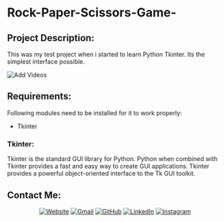 # Rock-Paper-Scissors-Game-

## Project Description:
This was my test project when i started to learn Python Tkinter. Its the simplest interface possible.

![Add Videos]()

## Requirements:
Following modules need to be installed for it to work properly:
- Tkinter

### Tkinter:
Tkinter is the standard GUI library for Python. Python when combined with Tkinter provides a fast and easy way to create GUI applications. Tkinter provides a powerful object-oriented interface to the Tk GUI toolkit.

## Contact Me: 
<p align="center">
  <a href="http://www.hxndev.com/"><img src="https://img.icons8.com/bubbles/50/000000/web.png" alt="Website"/></a>
	<a href="mailto:chhxnshah@gmail.com"><img src="https://img.icons8.com/bubbles/50/000000/gmail.png" alt="Gmail"/></a>
	<a href="https://github.com/HxnDev"><img src="https://img.icons8.com/bubbles/50/000000/github.png" alt="GitHub"/></a>
	<a href="https://www.linkedin.com/in/hassan-shahzad-2a6617212/"><img src="https://img.icons8.com/bubbles/50/000000/linkedin.png" alt="LinkedIn"/></a>
	<a href="https://www.instagram.com/hxn_photography/?hl=en"><img src="https://img.icons8.com/bubbles/50/000000/instagram.png" alt="Instagram"/></a>
	
</p>
